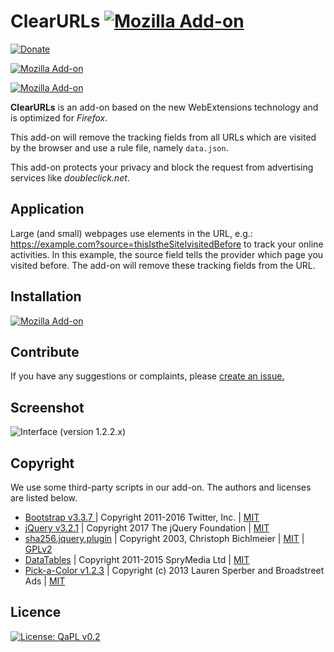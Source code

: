 # ClearURLs [![Mozilla Add-on](https://img.shields.io/amo/v/clearurls.svg)](https://addons.mozilla.org/en-US/firefox/addon/clearurls/versions/)
[![Donate](https://img.shields.io/badge/donate-PayPal-blue.svg)](https://www.paypal.me/KevinRoebert)

[![Mozilla Add-on](https://img.shields.io/amo/stars/clearurls.svg)](https://addons.mozilla.org/en-US/firefox/addon/clearurls/reviews/)

[![Mozilla Add-on](https://img.shields.io/amo/users/clearurls.svg)](https://addons.mozilla.org/en-US/firefox/addon/clearurls/statistics/?last=30)

**ClearURLs** is an add-on based on the new WebExtensions technology and is optimized for *Firefox*.

This add-on will remove the tracking fields from all URLs which are visited by the browser and use a rule file, namely `data.json`.

This add-on protects your privacy and block the request from advertising services like *doubleclick.net*.

## Application
Large (and small) webpages use elements in the URL, e.g.: https://example.com?source=thisIstheSiteIvisitedBefore to track your online activities. In this example, the source field tells the provider which page you visited before. The add-on will remove these tracking fields from the URL.

## Installation
[![Mozilla Add-on](https://img.shields.io/amo/d/clearurls.svg)](https://addons.mozilla.org/en-US/firefox/addon/clearurls/)

## Contribute
If you have any suggestions or complaints, please [create an issue.](https://gitlab.com/KevinRoebert/ClearUrls/issues/new)

## Screenshot
![Interface (version 1.2.2.x)](https://gitlab.com/KevinRoebert/ClearUrls/raw/48b8b9e994eb2535b11106dcd766097d55b493dd/promotion/screens/Popup_v_1.2.2.8.png)

## Copyright
We use some third-party scripts in our add-on. The authors and licenses are listed below.
-   [Bootstrap v3.3.7 ](http://getbootstrap.com) |
    Copyright 2011-2016 Twitter, Inc. |
    [MIT](https://github.com/twbs/bootstrap/blob/master/LICENSE)
-   [jQuery v3.2.1](https://jquery.com/) |
    Copyright 2017 The jQuery Foundation |
    [MIT](https://jquery.org/license/)
-   [sha256.jquery.plugin](https://github.com/orsozed/sha256.jquery.plugin) |
    Copyright 2003, Christoph Bichlmeier |
    [MIT](https://raw.github.com/orsozed/JQuery-Plugins/master/license/MIT-LICENSE.txt) |
    [GPLv2](https://raw.github.com/orsozed/JQuery-Plugins/master/license/GPL-LICENSE.txt)
-   [DataTables](https://datatables.net/) |  Copyright 2011-2015 SpryMedia Ltd | [MIT](https://datatables.net/license/)
-   [Pick-a-Color v1.2.3](https://github.com/lauren/pick-a-color) | Copyright (c) 2013 Lauren Sperber and Broadstreet Ads |
    [MIT](https://github.com/lauren/pick-a-color/blob/master/LICENSE)

## Licence
[![License: QaPL v0.2](https://img.shields.io/badge/License-QaPL%20v0.2-brightgreen.svg)](https://gitlab.com/KevinRoebert/ClearUrls/blob/master/LICENSE.md)
